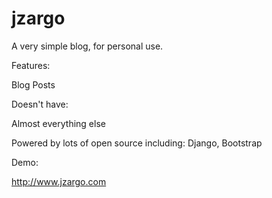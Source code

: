 jzargo
======

A very simple blog, for personal use.

Features:

Blog Posts

Doesn't have:

Almost everything else

Powered by lots of open source including: Django, Bootstrap

Demo:

http://www.jzargo.com
